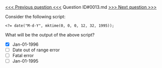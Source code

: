 [<<< Previous question <<<](0012.md)  Question ID#0013.md  [>>> Next question >>>](0014.md) 

Consider the following script:

```[object Object]
<?= date("M-d-Y", mktime(0, 0, 0, 12, 32, 1995));
```

What will be the output of the above script?

- [x] Jan-01-1996
- [ ] Date out of range error
- [ ] Fatal error
- [ ] Jan-01-1995
